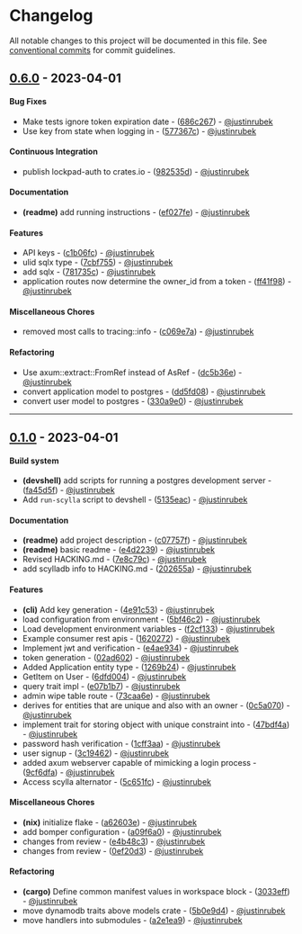 # Changelog
All notable changes to this project will be documented in this file. See [conventional commits](https://www.conventionalcommits.org/) for commit guidelines.

## [0.6.0](https://github.com/justinrubek/lockpad/compare/0.1.0..0.2.0) - 2023-04-01
#### Bug Fixes
- Make tests ignore token expiration date - ([686c267](https://github.com/justinrubek/lockpad/commit/686c267f39500021994def304995f41dfbb2a3c4)) - [@justinrubek](https://github.com/justinrubek)
- Use key from state when logging in - ([577367c](https://github.com/justinrubek/lockpad/commit/577367c62a1ed9dd2cfb28a60906721a0ed24e2f)) - [@justinrubek](https://github.com/justinrubek)
#### Continuous Integration
- publish lockpad-auth to crates.io - ([982535d](https://github.com/justinrubek/lockpad/commit/982535d1093f2ffcf6c8cf2962459bbd7fde9f07)) - [@justinrubek](https://github.com/justinrubek)
#### Documentation
- **(readme)** add running instructions - ([ef027fe](https://github.com/justinrubek/lockpad/commit/ef027fe3e7078a038ab7cda520c8c17e238e60cf)) - [@justinrubek](https://github.com/justinrubek)
#### Features
- API keys - ([c1b06fc](https://github.com/justinrubek/lockpad/commit/c1b06fc2b4fe1d58f16cc9a6f2f50df1d4d90275)) - [@justinrubek](https://github.com/justinrubek)
- ulid sqlx type - ([7cbf755](https://github.com/justinrubek/lockpad/commit/7cbf7552030129e9fb0fdef1c90b672d3ec45193)) - [@justinrubek](https://github.com/justinrubek)
- add sqlx - ([781735c](https://github.com/justinrubek/lockpad/commit/781735c24e91c82a94ea3f0687e78719d630e0f1)) - [@justinrubek](https://github.com/justinrubek)
- application routes now determine the owner_id from a token - ([ff41f98](https://github.com/justinrubek/lockpad/commit/ff41f98f907f128b86d73a8fc37d3ab4e71b2d70)) - [@justinrubek](https://github.com/justinrubek)
#### Miscellaneous Chores
- removed most calls to tracing::info - ([c069e7a](https://github.com/justinrubek/lockpad/commit/c069e7a15bb7f7651f645e4014b611d9f3531486)) - [@justinrubek](https://github.com/justinrubek)
#### Refactoring
- Use axum::extract::FromRef instead of AsRef - ([dc5b36e](https://github.com/justinrubek/lockpad/commit/dc5b36ef3198cada2177bc0b920b96a543bed945)) - [@justinrubek](https://github.com/justinrubek)
- convert application model to postgres - ([dd5fd08](https://github.com/justinrubek/lockpad/commit/dd5fd08322889ed633f7fee61007e920b512769b)) - [@justinrubek](https://github.com/justinrubek)
- convert user model to postgres - ([330a9e0](https://github.com/justinrubek/lockpad/commit/330a9e0e83cd34d0021688221ce2a0e83aec2981)) - [@justinrubek](https://github.com/justinrubek)

- - -

## [0.1.0](https://github.com/justinrubek/lockpad/compare/5507daafaef71a2a89bf33a33277782eacfa1c97..0.1.0) - 2023-04-01
#### Build system
- **(devshell)** add scripts for running a postgres development server - ([fa45d5f](https://github.com/justinrubek/lockpad/commit/fa45d5fb5aab98318a7b04ef40f5534ad449df5c)) - [@justinrubek](https://github.com/justinrubek)
- Add `run-scylla` script to devshell - ([5135eac](https://github.com/justinrubek/lockpad/commit/5135eacf2e4379df42e2a293242c50e629d52048)) - [@justinrubek](https://github.com/justinrubek)
#### Documentation
- **(readme)** add project description - ([c07757f](https://github.com/justinrubek/lockpad/commit/c07757ff678f95a4f4fbc3229aa60e48328199ee)) - [@justinrubek](https://github.com/justinrubek)
- **(readme)** basic readme - ([e4d2239](https://github.com/justinrubek/lockpad/commit/e4d2239dfa04e6851e2949a110b99e48e989adc2)) - [@justinrubek](https://github.com/justinrubek)
- Revised HACKING.md - ([7e8c79c](https://github.com/justinrubek/lockpad/commit/7e8c79c66982052b9690b0ef8117ae7b042cdfec)) - [@justinrubek](https://github.com/justinrubek)
- add scylladb info to HACKING.md - ([202655a](https://github.com/justinrubek/lockpad/commit/202655a5d13b8af1257f8c47a025e7f5d4322f85)) - [@justinrubek](https://github.com/justinrubek)
#### Features
- **(cli)** Add key generation - ([4e91c53](https://github.com/justinrubek/lockpad/commit/4e91c537f38e10fe495032b24aad1736265b92b5)) - [@justinrubek](https://github.com/justinrubek)
- load configuration from environment - ([5bf46c2](https://github.com/justinrubek/lockpad/commit/5bf46c253f27971bf6d026e807c77f5aea11e652)) - [@justinrubek](https://github.com/justinrubek)
- Load development environment variables - ([f2cf133](https://github.com/justinrubek/lockpad/commit/f2cf133e42ab81573aab8af9bae848159d51540a)) - [@justinrubek](https://github.com/justinrubek)
- Example consumer rest apis - ([1620272](https://github.com/justinrubek/lockpad/commit/1620272d42c2d1becea381f6836881a69f83f8a0)) - [@justinrubek](https://github.com/justinrubek)
- Implement jwt and verification - ([e4ae934](https://github.com/justinrubek/lockpad/commit/e4ae93495f552719968f549c0f13600abeee1b06)) - [@justinrubek](https://github.com/justinrubek)
- token generation - ([02ad602](https://github.com/justinrubek/lockpad/commit/02ad602196b1004a6e6b170a6a88e2e254725c68)) - [@justinrubek](https://github.com/justinrubek)
- Added Application entity type - ([1269b24](https://github.com/justinrubek/lockpad/commit/1269b24ed31b95764a669e57dd09a545730abaca)) - [@justinrubek](https://github.com/justinrubek)
- GetItem on User - ([6dfd004](https://github.com/justinrubek/lockpad/commit/6dfd004d504dadb8b277d8c381bb7dba1ee584a3)) - [@justinrubek](https://github.com/justinrubek)
- query trait impl - ([e07b1b7](https://github.com/justinrubek/lockpad/commit/e07b1b74df3b4f3cbe8a63216230226ff6841431)) - [@justinrubek](https://github.com/justinrubek)
- admin wipe table route - ([73caa6e](https://github.com/justinrubek/lockpad/commit/73caa6e5887a542a4269a6df9c45c59b5e9c743d)) - [@justinrubek](https://github.com/justinrubek)
- derives for entities that are unique and also with an owner - ([0c5a070](https://github.com/justinrubek/lockpad/commit/0c5a070232ce47162639a0131469c52597682c96)) - [@justinrubek](https://github.com/justinrubek)
- implement trait for storing object with unique constraint into - ([47bdf4a](https://github.com/justinrubek/lockpad/commit/47bdf4a28777bef89390552a11658408afad7595)) - [@justinrubek](https://github.com/justinrubek)
- password hash verification - ([1cff3aa](https://github.com/justinrubek/lockpad/commit/1cff3aa41fb6a807d41521e8f23654f99166a680)) - [@justinrubek](https://github.com/justinrubek)
- user signup - ([3c19462](https://github.com/justinrubek/lockpad/commit/3c19462f9e5ea273c92427c8d4111a2c6362f557)) - [@justinrubek](https://github.com/justinrubek)
- added axum webserver capable of mimicking a login process - ([9cf6dfa](https://github.com/justinrubek/lockpad/commit/9cf6dfa5d1d3031792db1604ba4f8403b0c91751)) - [@justinrubek](https://github.com/justinrubek)
- Access scylla alternator - ([5c651fc](https://github.com/justinrubek/lockpad/commit/5c651fc24c2c754675679c41310656e446e594a4)) - [@justinrubek](https://github.com/justinrubek)
#### Miscellaneous Chores
- **(nix)** initialize flake - ([a62603e](https://github.com/justinrubek/lockpad/commit/a62603e2e7dd7ba7bab9aaf9250967c67fbb63af)) - [@justinrubek](https://github.com/justinrubek)
- add bomper configuration - ([a09f6a0](https://github.com/justinrubek/lockpad/commit/a09f6a0f43538b64cb26b47c10cd6d34cdc2f15e)) - [@justinrubek](https://github.com/justinrubek)
- changes from review - ([e4b48c3](https://github.com/justinrubek/lockpad/commit/e4b48c36f2c9f249bbdacda38a1bc1702b1a9059)) - [@justinrubek](https://github.com/justinrubek)
- changes from review - ([0ef20d3](https://github.com/justinrubek/lockpad/commit/0ef20d340dacab4871842584dbc3a1520d543563)) - [@justinrubek](https://github.com/justinrubek)
#### Refactoring
- **(cargo)** Define common manifest values in workspace block - ([3033eff](https://github.com/justinrubek/lockpad/commit/3033eff399886298063e1e350f5eb5913fcd6452)) - [@justinrubek](https://github.com/justinrubek)
- move dynamodb traits above models crate - ([5b0e9d4](https://github.com/justinrubek/lockpad/commit/5b0e9d4ef0d2fbc0aed0bfde6436f9e31ab61231)) - [@justinrubek](https://github.com/justinrubek)
- move handlers into submodules - ([a2e1ea9](https://github.com/justinrubek/lockpad/commit/a2e1ea9cbfba4e25c845b19377a8c139d35f6f74)) - [@justinrubek](https://github.com/justinrubek)


